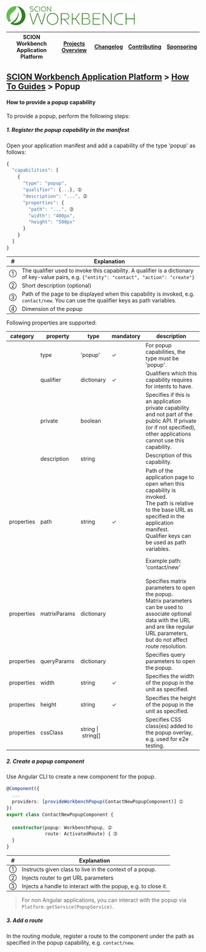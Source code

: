 <a href="/docs/site/application-platform/README.md"><img src="/resources/branding/scion-workbench-banner.svg" height="50" alt="SCION Workbench Application Platform"></a>

| SCION Workbench Application Platform | [Projects Overview][menu-projects-overview] | [Changelog][menu-changelog] | [Contributing][menu-contributing] | [Sponsoring][menu-sponsoring] |  
| --- | --- | --- | --- | --- |

## [SCION Workbench Application Platform][menu-home] > [How To Guides][menu-how-to] > Popup

#### How to provide a popup capability
To provide a popup, perform the following steps:

##### 1. Register the popup capability in the manifest
Open your application manifest and add a capability of the type 'popup' as follows:

```javascript
{
  "capabilities": [
    {
      "type": "popup",
      "qualifier": {...}, ➀
      "description": "...", ➁
      "properties": {
        "path": "...", ➂
        "width": "400px",
        "height": "500px"
      }
    }
  ]
}
```
|#|Explanation|
|-|-|
|➀|The qualifier used to invoke this capability. A qualifier is a dictionary of key-value pairs, e.g. `{"entity": "contact", "action": "create"}`|
|➁|Short description (optional)|
|➂|Path of the page to be displayed when this capability is invoked, e.g. `contact/new`. You can use the qualifier keys as path variables. |
|➃|Dimension of the popup|

Following properties are supported:

|category|property|type|mandatory|description|
|-|-|-|-|-|
||type|'popup'|✓|For popup capabilities, the type must be 'popup'.|
||qualifier|dictionary|✓|Qualifiers which this capability requires for intents to have.|
||private|boolean||Specifies if this is an application private capability and not part of the public API. If private (or if not specified), other applications cannot use this capability.|
||description|string||Description of this capability.|
|properties|path|string|✓|Path of the application page to open when this capability is invoked.<br>The path is relative to the base URL as specified in the application manifest.<br>Qualifier keys can be used as path variables.<p>Example path: 'contact/new'|
|properties|matrixParams|dictionary||Specifies matrix parameters to open the popup.<br>Matrix parameters can be used to associate optional data with the URL and are like regular URL parameters, but do not affect route resolution.|
|properties|queryParams|dictionary||Specifies query parameters to open the popup.|
|properties|width|string|✓|Specifies the width of the popup in the unit as specified.|
|properties|height|string|✓|Specifies the height of the popup in the unit as specified.|
|properties|cssClass|string&nbsp;\|&nbsp;string[]||Specifies CSS class(es) added to the popup overlay, e.g. used for e2e testing.|

##### 2. Create a popup component
Use Angular CLI to create a new component for the popup.

```typescript
@Component({
  ...
  providers: [provideWorkbenchPopup(ContactNewPopupComponent)] ➀
})
export class ContactNewPopupComponent {

  constructor(popup: WorkbenchPopup, ➁
              route: ActivatedRoute) { ➂
  }
}
```
|#|Explanation|
|-|-|
|➀|Instructs given class to live in the context of a popup.|
|➁|Injects router to get URL parameters|
|➂|Injects a handle to interact with the popup, e.g. to close it.|

> For non Angular applications, you can interact with the popup via `Platform.getService(PopupService)`.

##### 3. Add a route
In the routing module, register a route to the component under the path as specified in the popup capability, e.g. `contact/new`.


[menu-how-to]: /docs/site/application-platform/howto/how-to.md

[menu-home]: /docs/site/application-platform/README.md
[menu-projects-overview]: /docs/site/projects-overview.md
[menu-changelog]: /docs/site/changelog/changelog.md
[menu-contributing]: /CONTRIBUTING.md
[menu-sponsoring]: /docs/site/sponsoring.md

